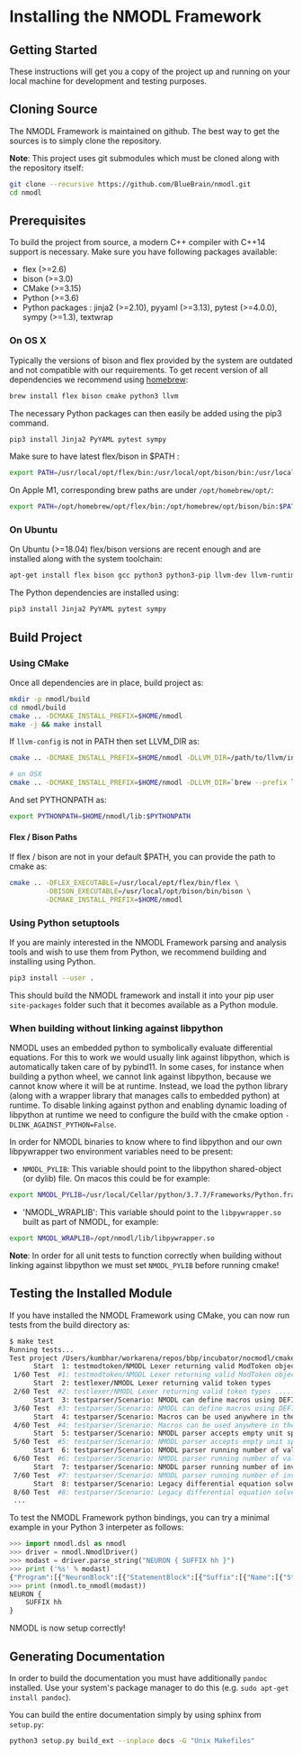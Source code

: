# Installing the NMODL Framework

## Getting Started

These instructions will get you a copy of the project up and running on your local machine for development and testing purposes.

## Cloning Source

The NMODL Framework is maintained on github. The best way to get the sources is to simply clone the repository.

**Note**: This project uses git submodules which must be cloned along with the repository itself:

```sh
git clone --recursive https://github.com/BlueBrain/nmodl.git
cd nmodl
```

## Prerequisites

To build the project from source, a modern C++ compiler with C++14 support is necessary. Make sure you have following packages available:

- flex (>=2.6)
- bison (>=3.0)
- CMake (>=3.15)
- Python (>=3.6)
- Python packages : jinja2 (>=2.10), pyyaml (>=3.13), pytest (>=4.0.0), sympy (>=1.3), textwrap

### On OS X

Typically the versions of bison and flex provided by the system are outdated and not compatible with our requirements.
To get recent version of all dependencies we recommend using [homebrew](https://brew.sh/):

```sh
brew install flex bison cmake python3 llvm
```

The necessary Python packages can then easily be added using the pip3 command.

```sh
pip3 install Jinja2 PyYAML pytest sympy
```

Make sure to have latest flex/bison in $PATH :

```sh
export PATH=/usr/local/opt/flex/bin:/usr/local/opt/bison/bin:/usr/local/bin/:$PATH
```

On Apple M1, corresponding brew paths are under `/opt/homebrew/opt/`:

```sh
export PATH=/opt/homebrew/opt/flex/bin:/opt/homebrew/opt/bison/bin:$PATH
```

### On Ubuntu

On Ubuntu (>=18.04) flex/bison versions are recent enough and are installed along with the system toolchain:

```sh
apt-get install flex bison gcc python3 python3-pip llvm-dev llvm-runtime llvm clang-format clang
```

The Python dependencies are installed using:

```sh
pip3 install Jinja2 PyYAML pytest sympy
```

## Build Project

### Using CMake

Once all dependencies are in place, build project as:

```sh
mkdir -p nmodl/build
cd nmodl/build
cmake .. -DCMAKE_INSTALL_PREFIX=$HOME/nmodl
make -j && make install
```

If `llvm-config` is not in PATH then set LLVM_DIR as:

```sh
cmake .. -DCMAKE_INSTALL_PREFIX=$HOME/nmodl -DLLVM_DIR=/path/to/llvm/install/lib/cmake/llvm

# on OSX
cmake .. -DCMAKE_INSTALL_PREFIX=$HOME/nmodl -DLLVM_DIR=`brew --prefix llvm`/lib/cmake/llvm
```

And set PYTHONPATH as:

```sh
export PYTHONPATH=$HOME/nmodl/lib:$PYTHONPATH
```

#### Flex / Bison Paths

If flex / bison are not in your default $PATH, you can provide the path to cmake as:

```sh
cmake .. -DFLEX_EXECUTABLE=/usr/local/opt/flex/bin/flex \
         -DBISON_EXECUTABLE=/usr/local/opt/bison/bin/bison \
         -DCMAKE_INSTALL_PREFIX=$HOME/nmodl
```

### Using Python setuptools

If you are mainly interested in the NMODL Framework parsing and analysis tools and wish to use them from Python, we
recommend building and installing using Python.

```sh
pip3 install --user .
```

This should build the NMODL framework and install it into your pip user `site-packages` folder such that it becomes
available as a Python module.

### When building without linking against libpython

NMODL uses an embedded python to symbolically evaluate differential equations. For this to work we would usually link
against libpython, which is automatically taken care of by pybind11. In some cases, for instance when building a
python wheel, we cannot link against libpython, because we cannot know where it will be at runtime. Instead, we load
the python library (along with a wrapper library that manages calls to embedded python) at runtime.
To disable linking against python and enabling dynamic loading of libpython at runtime we need to configure the build 
with the cmake option `-DLINK_AGAINST_PYTHON=False`.

In order for NMODL binaries to know where to find libpython and our own libpywrapper two environment variables need to
be present:

* `NMODL_PYLIB`: This variable should point to the libpython shared-object (or dylib) file. On macos this could be
for example:
````sh
export NMODL_PYLIB=/usr/local/Cellar/python/3.7.7/Frameworks/Python.framework/Versions/3.7/Python
````
* 'NMODL_WRAPLIB': This variable should point to the `libpywrapper.so` built as part of NMODL, for example:
```sh
export NMODL_WRAPLIB=/opt/nmodl/lib/libpywrapper.so
```

**Note**: In order for all unit tests to function correctly when building without linking against libpython we must
set `NMODL_PYLIB` before running cmake!


## Testing the Installed Module

If you have installed the NMODL Framework using CMake, you can now run tests from the build directory as:

```bash
$ make test
Running tests...
Test project /Users/kumbhar/workarena/repos/bbp/incubator/nocmodl/cmake-build-debug
      Start  1: testmodtoken/NMODL Lexer returning valid ModToken object
 1/60 Test  #1: testmodtoken/NMODL Lexer returning valid ModToken object ...................................   Passed    0.01 sec
      Start  2: testlexer/NMODL Lexer returning valid token types
 2/60 Test  #2: testlexer/NMODL Lexer returning valid token types ..........................................   Passed    0.00 sec
      Start  3: testparser/Scenario: NMODL can define macros using DEFINE keyword
 3/60 Test  #3: testparser/Scenario: NMODL can define macros using DEFINE keyword ..........................   Passed    0.01 sec
      Start  4: testparser/Scenario: Macros can be used anywhere in the mod file
 4/60 Test  #4: testparser/Scenario: Macros can be used anywhere in the mod file ...........................   Passed    0.01 sec
      Start  5: testparser/Scenario: NMODL parser accepts empty unit specification
 5/60 Test  #5: testparser/Scenario: NMODL parser accepts empty unit specification .........................   Passed    0.01 sec
      Start  6: testparser/Scenario: NMODL parser running number of valid NMODL constructs
 6/60 Test  #6: testparser/Scenario: NMODL parser running number of valid NMODL constructs .................   Passed    0.04 sec
      Start  7: testparser/Scenario: NMODL parser running number of invalid NMODL constructs
 7/60 Test  #7: testparser/Scenario: NMODL parser running number of invalid NMODL constructs ...............   Passed    0.01 sec
      Start  8: testparser/Scenario: Legacy differential equation solver from NEURON solve number of ODE
 8/60 Test  #8: testparser/Scenario: Legacy differential equation solver from NEURON solve number of ODE ...   Passed    0.00 sec
 ...
```

To test the NMODL Framework python bindings, you can try a minimal example in your Python 3 interpeter as follows:

```python
>>> import nmodl.dsl as nmodl
>>> driver = nmodl.NmodlDriver()
>>> modast = driver.parse_string("NEURON { SUFFIX hh }")
>>> print ('%s' % modast)
{"Program":[{"NeuronBlock":[{"StatementBlock":[{"Suffix":[{"Name":[{"String":[{"name":"SUFFIX"}]}]},{"Name":[{"String":[{"name":"hh"}]}]}]}]}]}]}
>>> print (nmodl.to_nmodl(modast))
NEURON {
    SUFFIX hh
}
```

NMODL is now setup correctly!


## Generating Documentation

In order to build the documentation you must have additionally `pandoc` installed. Use your
system's package manager to do this (e.g. `sudo apt-get install pandoc`).

You can build the entire documentation simply by using sphinx from `setup.py`:

```sh
python3 setup.py build_ext --inplace docs -G "Unix Makefiles"
```

